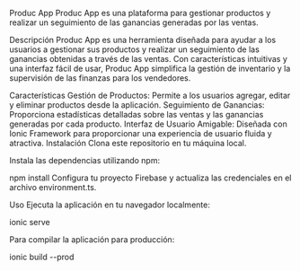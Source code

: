 Produc App
Produc App es una plataforma para gestionar productos y realizar un seguimiento de las ganancias generadas por las ventas.

Descripción
Produc App es una herramienta diseñada para ayudar a los usuarios a gestionar sus productos y realizar un seguimiento de las ganancias obtenidas a través de las ventas. Con características intuitivas y una interfaz fácil de usar, Produc App simplifica la gestión de inventario y la supervisión de las finanzas para los vendedores.

Características
Gestión de Productos: Permite a los usuarios agregar, editar y eliminar productos desde la aplicación.
Seguimiento de Ganancias: Proporciona estadísticas detalladas sobre las ventas y las ganancias generadas por cada producto.
Interfaz de Usuario Amigable: Diseñada con Ionic Framework para proporcionar una experiencia de usuario fluida y atractiva.
Instalación
Clona este repositorio en tu máquina local.

Instala las dependencias utilizando npm:

npm install
Configura tu proyecto Firebase y actualiza las credenciales en el archivo environment.ts.

Uso
Ejecuta la aplicación en tu navegador localmente:

ionic serve


Para compilar la aplicación para producción:

ionic build --prod
